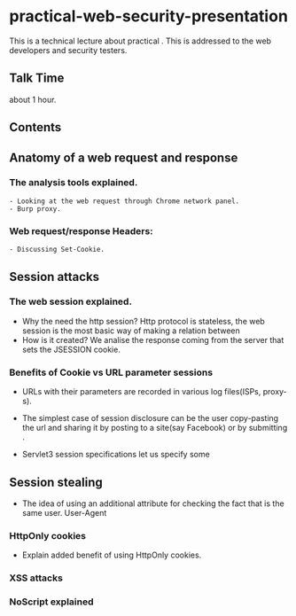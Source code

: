 practical-web-security-presentation
===
This is a technical lecture about practical . This is addressed to the web developers and security testers.


Talk Time
---------
  about 1 hour.


Contents
--------

## Anatomy of a web request and response
### The analysis tools explained.
    - Looking at the web request through Chrome network panel.
    - Burp proxy.

### Web request/response Headers:
    - Discussing Set-Cookie.


## Session attacks
### The web session explained.
- Why the need the http session? Http protocol is stateless, the web session is the most basic way of making a relation between
- How is it created? We analise the response coming from the server that sets the JSESSION cookie.


### Benefits of Cookie vs URL parameter sessions

- URLs with their parameters are recorded in various log files(ISPs, proxy-s).

- The simplest case of session disclosure can be the user copy-pasting the url and sharing it by posting to a site(say Facebook) or by submitting .

- Servlet3 session specifications let us specify some

## Session stealing
- The idea of using an additional attribute for checking the fact that is the same user. User-Agent

### HttpOnly cookies
- Explain added benefit of using HttpOnly cookies.


### XSS attacks

### NoScript explained
